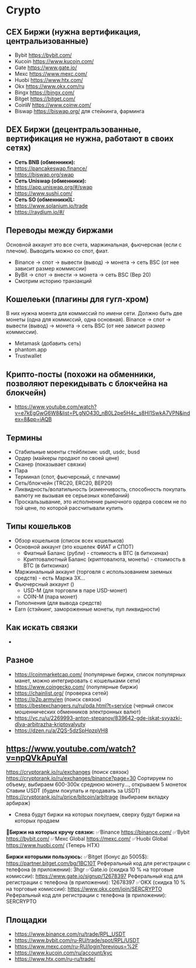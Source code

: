 # Crypto

## CEX Биржи (нужна вертификация, центральизованные)

- Bybit https://bybit.com/
- Kucoin https://www.kucoin.com/
- Gate https://www.gate.io/
- Mexc https://www.mexc.com/
- Huobi https://www.htx.com/
- Okx https://www.okx.com/ru
- Bingx https://bingx.com/
- Bitget https://bitget.com/
- CoinW https://www.coinw.com/
- Biswap https://biswap.org/ для стейкинга, фарминга

## DEX Биржи (децентральзованные, вертификация не нужна, работают в своих сетях)

- **Сеть BNB (обменники):**
- https://pancakeswap.finance/
- https://biswap.org/swap
- **Сеть Uniswap (обменники):**
- https://app.uniswap.org/#/swap
- https://www.sushi.com/
- **Сеть SO (обменники)L:**
- https://www.solanium.io/trade
- https://raydium.io/#/

## Переводы между биржами

Основной аккаунт это все счета, маржинальная, фьючерсная (если с плечом). Выводить можно со спот, фиат.

- Binance -> спот -> вывести (вывод) -> монета -> сеть BSC (от нее зависит размер коммиссии)
- ByBit -> спот -> внести -> монета -> сеть BSC (Bep 20)
- Смотрим историю транзакций

## Кошелеьки (плагины для гугл-хром)

В них нужна моента для коммиссий по имени сети. Должно быть две монеты (одна для коммиссий, одна основная).
Binance -> спот -> вывести (вывод) -> монета -> сеть BSC (от нее зависит размер коммиссии).

- Metamask (добавить сеть)
- phantom.app
- Trustwallet

## Крипто-посты (похожи на обменники, позволяют перекидывать с блокчейна на блокчейн)

- https://www.youtube.com/watch?v=e7kEgGwG6W8&list=PLgNO430_nB0L2pe5H4c_s8HI1SwkA7VPN&index=8&pp=iAQB

## Термины

- Стабильные моенты стейблкоин: usdt, usdc, busd
- Ордер (майкеры продают по своей цене)
- Сканер (показывает связки)
- Пара
- Терминал (спот, фьючерсный, с плечами)
- Сеть/блокчейн (TRC20, ERC20, BEP20)
- Ликвидность/волатильность (изменчивость, способность покупать валюту не вызывая ее серьезных колебаний)
- Проскальзывание, это исполнение рыночного ордера совсем не по той цене, по которой рассчитывали купить

## Типы кошельков

- Обзор кошельков (список всех кошельков)
- Основной аккаунт (это кошелек ФИАТ и СПОТ)
  - Фиатный Баланс (рубли) - стоимость в BTC (в биткоинах)
  - Криптовалютный Баланс (криптовалюта, монеты) - стоимость в BTC (в биткоинах)
- Маржинальный аккаунт (торговля с использованием заемных средств) - есть Маржа 3X...
- Фьючерсный аккаунт ()
  - USD-M (для торговли в паре USD-монет)
  - COIN-M (пара монет)
- Пополнения (для вывода средств)
- Earn (стэйкинг, замороженные монеты, пул ликвидности)

## Как искать связки

- 

## Разное

- https://coinmarketcap.com/ (популярные биржи, список популярных манет, можно интегрировать с кошельками сети)
- https://www.coingecko.com/ (популярные биржи)
- https://chainlist.org/ (проверка сетей)
- https://p2p.army/en (поиск связок)
- https://bestexchangers.ru/ru/pda.html?t=service (черный список мошеннических обменников электронных валют)
- https://vc.ru/u/2269993-anton-stepanov/839642-gde-iskat-svyazki-dlya-arbitrazha-kriptovalyuty
- https://dzen.ru/a/ZQS-5dzSpHpzpVH8

## https://www.youtube.com/watch?v=npQVkApuYaI

https://cryptorank.io/ru/exchanges (поиск связок)
https://cryptorank.io/ru/exchanges/binance?page=30
 Сортируем по объему, выбираем 600-300к среднюю монету..., открываем 5 монеток
 Ставим USDT (будем покупать и продавать за USDT)
https://cryptorank.io/ru/price/bitcoin/arbitrage (выбираем вкладку арбираж)
- Слева будут биржи на которых покупаем, сверху будут биржи на которых продаем


**🚀Биржи на которых кручу связки:**
✅Binance https://binance.com/
✅Bybit https://bybit.com/
✅Mexc Global https://mexc.com/
✅Huobi Global  https://www.huobi.com/ (Теперь HTX)

**Биржи которыми пользуюсь:**
✅Bitget (бонус до 5005$): https://partner.bitget.com/bg/1BC10T
Реферальный код для регистрации с телефона (в приложении): 3hgr
✅Gate.io (скидка 10 % на торговые комиссии): https://www.gate.io/signup/12678397
Реферальный код для регистрации с телефона (в приложении): 12678397
✅OKX (скидка 10 % на торговые комиссии): https://www.okx.com/join/SERCRYPTO
Реферальный код для регистрации с телефона (в приложении): SERCRYPTO

## Площадки

- https://www.binance.com/ru/trade/RPL_USDT
- https://www.bybit.com/ru-RU/trade/spot/RPL/USDT
- https://www.mexc.com/ru-RU/login?previous=%2F
- https://www.kucoin.com/ru/account/kyc
- https://www.htx.com/ru-ru/trade/